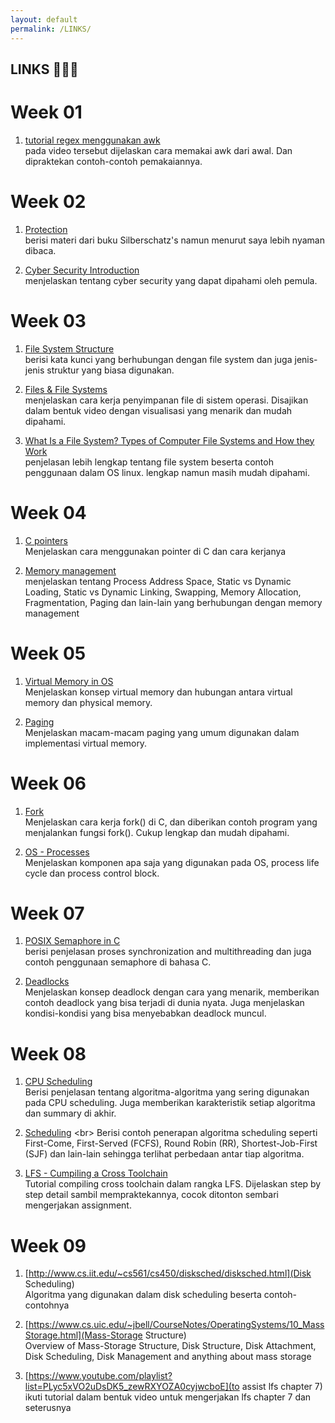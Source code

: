 ```yaml
---
layout: default
permalink: /LINKS/
---
```


## LINKS 👩🏻‍💻

# Week 01
1. [tutorial regex menggunakan awk](https://www.youtube.com/watch?v=9YOZmI-zWok)<br>
pada video tersebut dijelaskan cara memakai awk dari awal. Dan dipraktekan contoh-contoh pemakaiannya.

# Week 02
1. [Protection](https://www.cs.uic.edu/~jbell/CourseNotes/OperatingSystems/14_Protection.html) <br>
berisi materi dari buku Silberschatz's namun menurut saya lebih nyaman dibaca.

2. [Cyber Security Introduction](https://www.youtube.com/watch?v=rcDO8km6R6c) <br>
menjelaskan tentang cyber security yang dapat dipahami oleh pemula.

# Week 03
1. [File System Structure](https://www.geeksforgeeks.org/file-systems-in-operating-system/) <br>
berisi kata kunci yang berhubungan dengan file system dan juga jenis-jenis struktur yang biasa digunakan.

2. [Files & File Systems](https://www.youtube.com/watch?v=KN8YgJnShPM) <br>
menjelaskan cara kerja penyimpanan file di sistem operasi. Disajikan dalam bentuk video dengan visualisasi yang menarik dan mudah dipahami.

3. [What Is a File System? Types of Computer File Systems and How they Work](https://www.freecodecamp.org/news/file-systems-architecture-explained/) <br>
penjelasan lebih lengkap tentang file system beserta contoh penggunaan dalam OS linux. lengkap namun masih mudah dipahami.

# Week 04
1. [C pointers](https://www.tutorialspoint.com/cprogramming/c_pointers.htm) <br>
Menjelaskan cara menggunakan pointer di C dan cara kerjanya

2. [Memory management](https://www.tutorialspoint.com/operating_system/os_memory_management.htm) <br>
menjelaskan tentang Process Address Space, Static vs Dynamic Loading, Static vs Dynamic Linking, Swapping, Memory Allocation, Fragmentation, Paging dan lain-lain yang berhubungan dengan memory management

# Week 05
1. [Virtual Memory in OS](https://www.geeksforgeeks.org/virtual-memory-in-operating-system/) <br>
Menjelaskan konsep virtual memory dan hubungan antara virtual memory dan physical memory.

2. [Paging](https://www.tutorialspoint.com/operating_system/os_virtual_memory.htm) <br>
Menjelaskan macam-macam paging yang umum digunakan dalam implementasi virtual memory.

# Week 06
1. [Fork](https://www.geeksforgeeks.org/fork-system-call/) <br>
Menjelaskan cara kerja fork() di C, dan diberikan contoh program yang menjalankan fungsi fork(). Cukup lengkap dan mudah dipahami.

2. [OS - Processes](https://www.tutorialspoint.com/operating_system/os_processes.htm) <br>
Menjelaskan komponen apa saja yang digunakan pada OS, process life cycle dan process control block.

# Week 07
1. [POSIX Semaphore in C](https://www.geeksforgeeks.org/use-posix-semaphores-c/) <br>
berisi penjelasan proses synchronization and multithreading dan juga contoh penggunaan semaphore di bahasa C.

2. [Deadlocks](https://www.geeksforgeeks.org/introduction-of-deadlock-in-operating-system/) <br>
Menjelaskan konsep deadlock dengan cara yang menarik, memberikan contoh deadlock yang bisa terjadi di dunia nyata. Juga menjelaskan kondisi-kondisi yang bisa menyebabkan deadlock muncul.

# Week 08
1. [CPU Scheduling](https://www.guru99.com/cpu-scheduling-algorithms.html#:~:text=CPU%20Scheduling%20is%20a%20process,the%20ready%20queue%20for%20execution.) <br>
Berisi penjelasan tentang algoritma-algoritma yang sering digunakan pada CPU scheduling. Juga memberikan karakteristik setiap algoritma dan summary di akhir.

2. [Scheduling](http://www2.cs.uregina.ca/~hamilton/courses/330/notes/scheduling/scheduling.html#:~:text=CPU%20burst%3A%20the%20amount%20of,%2FO%20bound%20(i.e.%20vi)) <br>
Berisi contoh penerapan algoritma scheduling seperti First-Come, First-Served (FCFS), Round Robin (RR), Shortest-Job-First (SJF) dan lain-lain sehingga terlihat perbedaan antar tiap algoritma.


3. [LFS - Cumpiling a Cross Toolchain](https://www.youtube.com/watch?v=6Mw4l0khpCU) <br>
Tutorial compiling cross toolchain dalam rangka LFS. Dijelaskan step by step detail sambil mempraktekannya, cocok ditonton sembari mengerjakan assignment.

# Week 09
1. [http://www.cs.iit.edu/~cs561/cs450/disksched/disksched.html](Disk Scheduling)<br>
Algoritma yang digunakan dalam disk scheduling beserta contoh-contohnya

2. [https://www.cs.uic.edu/~jbell/CourseNotes/OperatingSystems/10_MassStorage.html](Mass-Storage Structure) <br>
Overview of Mass-Storage Structure, Disk Structure, Disk Attachment, Disk Scheduling, Disk Management and anything about mass storage

3. [https://www.youtube.com/playlist?list=PLyc5xVO2uDsDK5_zewRXYOZA0cyjwcboE](to assist lfs chapter 7)<br>
ikuti tutorial dalam bentuk video untuk mengerjakan lfs chapter 7 dan seterusnya
